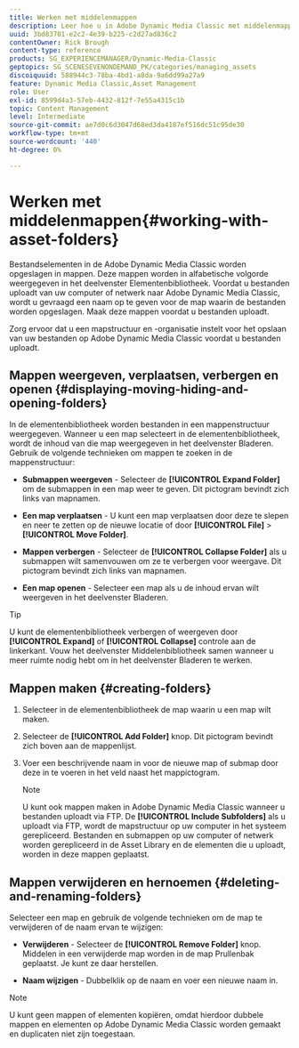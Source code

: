 ```yaml
---
title: Werken met middelenmappen
description: Leer hoe u in Adobe Dynamic Media Classic met middelenmappen werkt.
uuid: 3bd83701-e2c2-4e39-b225-c2d27ad836c2
contentOwner: Rick Brough
content-type: reference
products: SG_EXPERIENCEMANAGER/Dynamic-Media-Classic
geptopics: SG_SCENESEVENONDEMAND_PK/categories/managing_assets
discoiquuid: 588944c3-78ba-4bd1-a8da-9a6dd99a27a9
feature: Dynamic Media Classic,Asset Management
role: User
exl-id: 8599d4a3-57eb-4432-812f-7e55a4315c1b
topic: Content Management
level: Intermediate
source-git-commit: ae7d0c6d3047d68ed3da4187ef516dc51c95de30
workflow-type: tm+mt
source-wordcount: '440'
ht-degree: 0%

---
```


# Werken met middelenmappen{#working-with-asset-folders}

Bestandselementen in de Adobe Dynamic Media Classic worden opgeslagen in mappen. Deze mappen worden in alfabetische volgorde weergegeven in het deelvenster Elementenbibliotheek. Voordat u bestanden uploadt van uw computer of netwerk naar Adobe Dynamic Media Classic, wordt u gevraagd een naam op te geven voor de map waarin de bestanden worden opgeslagen. Maak deze mappen voordat u bestanden uploadt.

Zorg ervoor dat u een mapstructuur en -organisatie instelt voor het opslaan van uw bestanden op Adobe Dynamic Media Classic voordat u bestanden uploadt.

## Mappen weergeven, verplaatsen, verbergen en openen {#displaying-moving-hiding-and-opening-folders}

In de elementenbibliotheek worden bestanden in een mappenstructuur weergegeven. Wanneer u een map selecteert in de elementenbibliotheek, wordt de inhoud van die map weergegeven in het deelvenster Bladeren. Gebruik de volgende technieken om mappen te zoeken in de mappenstructuur:

* **Submappen weergeven** - Selecteer de **[!UICONTROL Expand Folder]** om de submappen in een map weer te geven. Dit pictogram bevindt zich links van mapnamen.

* **Een map verplaatsen** - U kunt een map verplaatsen door deze te slepen en neer te zetten op de nieuwe locatie of door **[!UICONTROL File]** > **[!UICONTROL Move Folder]**.

* **Mappen verbergen** - Selecteer de **[!UICONTROL Collapse Folder]** als u submappen wilt samenvouwen om ze te verbergen voor weergave. Dit pictogram bevindt zich links van mapnamen.

* **Een map openen** - Selecteer een map als u de inhoud ervan wilt weergeven in het deelvenster Bladeren.

>[!TIP]
>
>U kunt de elementenbibliotheek verbergen of weergeven door **[!UICONTROL Expand]** of **[!UICONTROL Collapse]** controle aan de linkerkant. Vouw het deelvenster Middelenbibliotheek samen wanneer u meer ruimte nodig hebt om in het deelvenster Bladeren te werken.

## Mappen maken {#creating-folders}

1. Selecteer in de elementenbibliotheek de map waarin u een map wilt maken.
1. Selecteer de **[!UICONTROL Add Folder]** knop. Dit pictogram bevindt zich boven aan de mappenlijst.
1. Voer een beschrijvende naam in voor de nieuwe map of submap door deze in te voeren in het veld naast het mappictogram.

   >[!NOTE]
   >
   >U kunt ook mappen maken in Adobe Dynamic Media Classic wanneer u bestanden uploadt via FTP. De **[!UICONTROL Include Subfolders]** als u uploadt via FTP, wordt de mapstructuur op uw computer in het systeem gerepliceerd. Bestanden en submappen op uw computer of netwerk worden gerepliceerd in de Asset Library en de elementen die u uploadt, worden in deze mappen geplaatst.

## Mappen verwijderen en hernoemen {#deleting-and-renaming-folders}

Selecteer een map en gebruik de volgende technieken om de map te verwijderen of de naam ervan te wijzigen:

* **Verwijderen** - Selecteer de **[!UICONTROL Remove Folder]** knop. Middelen in een verwijderde map worden in de map Prullenbak geplaatst. Je kunt ze daar herstellen.

* **Naam wijzigen** - Dubbelklik op de naam en voer een nieuwe naam in.

>[!NOTE]
>
>U kunt geen mappen of elementen kopiëren, omdat hierdoor dubbele mappen en elementen op Adobe Dynamic Media Classic worden gemaakt en duplicaten niet zijn toegestaan.
